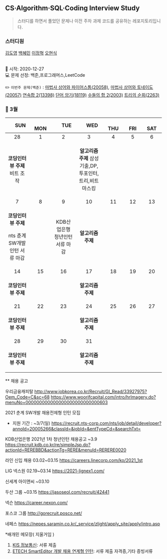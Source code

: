 ## CS·Algorithm·SQL·Coding Interview Study
<blockquote>스터디를 하면서 풀었던 문제나 이전 주차 과제 코드를 공유하는 레포지토리입니다.</blockquote>

### 스터디원

[김도영](https://github.com/kimdy003) [백혜민](https://github.com/HyeminBaek) [이정혁](https://github.com/wjdgurrj) [오현식](https://github.com/guppy-bluegrass)


<br> 📌 시작: 2020-12-27 
<br> 💻 문제 선정: 백준,프로그래머스,LeetCode

✏️ `이번주 문제(백준)` : [마법사 상어와 파이어스톰(20058)](https://www.acmicpc.net/problem/20058), [마법사 상어와 토네이도(20057)](https://www.acmicpc.net/problem/20057)
[연속합 2(13398)](https://www.acmicpc.net/problem/20057) [단어 암기(18119)](https://www.acmicpc.net/problem/18119) [수들의 합 2(2003)](https://www.acmicpc.net/problem/2003)
[트리의 순회(2263)](https://www.acmicpc.net/problem/2263)

<h3> 📅 3월 </h3>


|　  SUN　  |　  MON　  |　  TUE　  |　  WED　  |　  THU　  |　  FRI　  |　  SAT　  |
|:---:|:---:|:---:|:---:|:---:|:---:|:---:|
|    28    |    1    |    2    |    3    |    4    |    5    |    6    |
|<b>코딩인터뷰 주제</b> 비트 조작|<p></p>|<p></p> |<p><b>알고리즘 주제</b> 삼성기출,DP,투포인터,트리,비트마스킹</p>  | <p></p>  |||
| 7 |      8      |      9      |     10     |    11     |     12     | 13 |
|<p><b>코딩인터뷰 주제</b></p><p>nts 춘계 SW개발 인턴 서류 마감</p>  |<p></p>|KDB산업은행 청년인턴 서류 마감|<p><b>알고리즘 주제</b> </p>|||    |
| 14 |      15       |      16       |      17       |     18     |     19     |20|
| <p><b>코딩인터뷰 주제</b></p> |||<p><b>알고리즘 주제</b> </p>|||  |
| 21 |      22        |       23       |         24              |  25  |  26  |  27  |
| <p><b>코딩인터뷰 주제</b></p>||<p></p>|<p><b>알고리즘 주제</b> </p>||<p></p>|      |
| 28 |29|30|31||||
| <p><b>코딩인터뷰 주제</b></p>  |||<b>알고리즘 주제</b>||||

** 채용 공고

우리금융캐피탈 http://www.jobkorea.co.kr/Recruit/GI_Read/33927975?Oem_Code=C&sc=68
https://www.woorifcapital.com/intro/hrImagery.do?menuNo=000000000000000000000000000603

2021 춘계 SW개발 채용전제형 인턴 모집
- 지원 기간 : ~3/7(일)
https://recruit.nts-corp.com/nts/job/detail/developer?annoId=20005266&classId=&jobId=&entTypeCd=&searchTxt=

KDB산업은행 2021년 1차 청년인턴 채용공고 ~3.9
https://recruit.kdb.co.kr/re/simpleJsp.do?actionId=REREBBD&actionTg=RERE&menuId=RERERE0020

라인 신입 채용 03.02~03.15 https://careers.linecorp.com/ko/2021_1st

LIG 넥스원
02.19~03.14
https://2021-lignex1.com/

신세계 아이앤씨 ~03.10

두산 그룹 ~03.15 https://jasoseol.com/recruit/42441

넥슨 https://career.nexon.com/

포스코 그룹 http://gorecruit.posco.net/

네페스 https://nepes.saramin.co.kr/_service/zlight/apply_site/apply/intro.asp

*배개민 메모장( 지울거임 )
1. [KIS 정보통신](https://nice.recruiter.co.kr/app/jobnotice/view?systemKindCode=MRS2&jobnoticeSn=46981): 서류 제출
2. [ETECH SmartEditor 개발 채용 연계형 인턴](https://recruit.navercorp.com/naver/job/detail/developer?annoId=20005389&classId=&jobId=&entTypeCd=004&searchTxt=&searchSysComCd=): 서류 제출
자격증,기타 증빙서류
